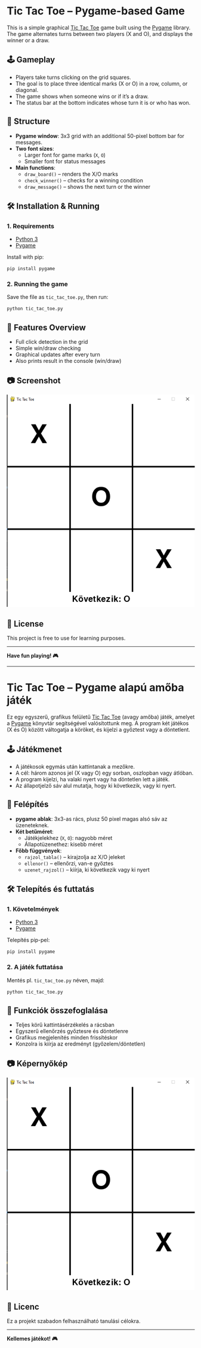 # Tic Tac Toe – Pygame-based Game

This is a simple graphical [Tic Tac Toe](https://en.wikipedia.org/wiki/Tic-tac-toe) game built using the [Pygame](https://www.pygame.org/news) library. The game alternates turns between two players (X and O), and displays the winner or a draw.

## 🕹️ Gameplay

- Players take turns clicking on the grid squares.
- The goal is to place three identical marks (X or O) in a row, column, or diagonal.
- The game shows when someone wins or if it’s a draw.
- The status bar at the bottom indicates whose turn it is or who has won.

## 🧱 Structure

- **Pygame window**: 3x3 grid with an additional 50-pixel bottom bar for messages.
- **Two font sizes**:
  - Larger font for game marks (`X`, `O`)
  - Smaller font for status messages
- **Main functions**:
  - `draw_board()` – renders the X/O marks
  - `check_winner()` – checks for a winning condition
  - `draw_message()` – shows the next turn or the winner

## 🛠️ Installation & Running

### 1. Requirements

- [Python 3](https://www.python.org/)
- [Pygame](https://www.pygame.org/news)

Install with pip:
```bash
pip install pygame
```

### 2. Running the game

Save the file as `tic_tac_toe.py`, then run:

```bash
python tic_tac_toe.py
```

## 🧠 Features Overview

- Full click detection in the grid
- Simple win/draw checking
- Graphical updates after every turn
- Also prints result in the console (win/draw)

## 📷 Screenshot

![Tic Tac Toe screenshot](./kepek/screenshot.png)

## 📄 License

This project is free to use for learning purposes.

---

**Have fun playing! 🎮**

---

# Tic Tac Toe – Pygame alapú amőba játék

Ez egy egyszerű, grafikus felületű [Tic Tac Toe](https://en.wikipedia.org/wiki/Tic-tac-toe) (avagy amőba) játék, amelyet a [Pygame](https://www.pygame.org/news) könyvtár segítségével valósítottunk meg. A program két játékos (X és O) között váltogatja a köröket, és kijelzi a győztest vagy a döntetlent.

## 🕹️ Játékmenet

- A játékosok egymás után kattintanak a mezőkre.
- A cél: három azonos jel (X vagy O) egy sorban, oszlopban vagy átlóban.
- A program kijelzi, ha valaki nyert vagy ha döntetlen lett a játék.
- Az állapotjelző sáv alul mutatja, hogy ki következik, vagy ki nyert.

## 🧱 Felépítés

- **pygame ablak**: 3x3-as rács, plusz 50 pixel magas alsó sáv az üzeneteknek.
- **Két betűméret**:
  - Játékjelekhez (`X`, `O`): nagyobb méret
  - Állapotüzenethez: kisebb méret
- **Főbb függvények**:
  - `rajzol_tabla()` – kirajzolja az X/O jeleket
  - `ellenor()` – ellenőrzi, van-e győztes
  - `uzenet_rajzol()` – kiírja, ki következik vagy ki nyert

## 🛠️ Telepítés és futtatás

### 1. Követelmények

- [Python 3](https://www.python.org/)
- [Pygame](https://www.pygame.org/news)

Telepítés pip-pel:
```bash
pip install pygame
```

### 2. A játék futtatása

Mentés pl. `tic_tac_toe.py` néven, majd:

```bash
python tic_tac_toe.py
```

## 🧠 Funkciók összefoglalása

- Teljes körű kattintásérzékelés a rácsban
- Egyszerű ellenőrzés győztesre és döntetlenre
- Grafikus megjelenítés minden frissítéskor
- Konzolra is kiírja az eredményt (győzelem/döntetlen)

## 📷 Képernyőkép

![Tic Tac Toe játékkép](./kepek/screenshot.png)

## 📄 Licenc

Ez a projekt szabadon felhasználható tanulási célokra.

---

**Kellemes játékot! 🎮**